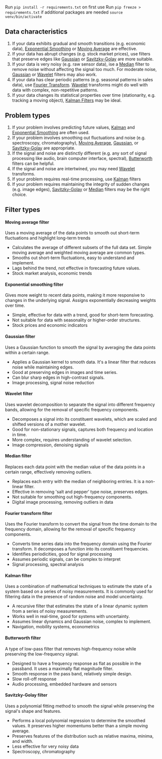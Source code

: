 Run `pip install -r requirements.txt` on first use
Run `pip freeze > requirements.txt` if additional packages are needed
`source venv/bin/activate`

## Data characteristics
1. If your data exhibits gradual and smooth transitions (e.g. economic data), [Exponential Smoothing](#exponential-smoothing-filter) or [Moving Average](#moving-average-filter) are effective.
2. If your data has abrupt changes (e.g. stock market prices), use filters that preserve edges like [Gaussian](#gaussian-filter) or [Savitzky-Golay](#savitzky-golay-filter) are more suitable.
3. If your data is very noisy (e.g. raw sensor data), ise a [Median](#median-filter) filter to remove noise without affecting the signal too much.  For moderate noise, [Gaussian](#gaussian-filter) or [Wavelet](#wavelet-filter) filters may also work.  
4. If your data has clear periodic patterns (e.g. seasonal patterns in sales data), use [Fourier Transform](#fourier-transform-filter).  [Wavelet](#wavelet-filter) transforms might do well with data with complex, non-repetitive patterns.
5. If your data changes its statistical properties over time (stationarity, e.g. tracking a moving object), [Kalman Filters](#kalman-filter) may be ideal.

## Problem types
1. If your problem involves predicting future values, [Kalman](#kalman-filter) and [Exponential Smoothing](#exponential-smoothing-filter) are often used.
2. If your problem involves smoothing out fluctuations and noise (e.g. spectroscopy, chromatography), [Moving Average](#moving-average-filter), [Gaussian](#gaussian-filter), or [Savitzky-Golay](#savitzky-golay-filter) are appropriate.
3. If the signal and noise are distinctly different (e.g. any sort of signal processing like audio, brain computer interface, spectral), [Butterworth](#butterworth-filter) filters can be helpful.
4. If the signal and noise are intertwined, you may need [Wavelet](#wavelet-filter) transforms.
5. If your problem requires real-time processing, use [Kalman](#kalman-filter) filters
6. If your problem requires maintaining the integrity of sudden changes (e.g. image edges), [Savitzky-Golay](#savitzky-golay-filter) or [Median](#median-filter) filters may be the right choice.

## Filter types

#### Moving average filter
Uses a moving average of the data points to smooth out short-term fluctuations and highlight long-term trends
* Calculates the average of different subsets of the full data set. Simple moving average and weighted moving average are common types.
* Smooths out short-term fluctuations, easy to understand and implement.
* Lags behind the trend, not effective in forecasting future values.
* Stock market analysis, economic trends

#### Exponential smoothing filter
Gives more weight to recent data points, making it more responsive to changes in the underlying signal. Assigns exponentially decreasing weights over time.  
* Simple, effective for data with a trend, good for short-term forecasting.
* Not suitable for data with seasonality or higher-order structures.
* Stock prices and economic indicators

#### Gaussian filter
Uses a Gaussian function to smooth the signal by averaging the data points within a certain range. 
* Applies a Gaussian kernel to smooth data. It's a linear filter that reduces noise while maintaining edges.
* Good at preserving edges in images and time series.
* Can blur sharp edges in high-contrast signals.
* Image processing, signal noise reduction

#### Wavelet filter
Uses wavelet decomposition to separate the signal into different frequency bands, allowing for the removal of specific frequency components. 
* Decomposes a signal into its constituent wavelets, which are scaled and shifted versions of a mother wavelet.
* Good for non-stationary signals, captures both frequency and location in time.
* More complex, requires understanding of wavelet selection.
* Image compression, denoising signals

#### Median filter
Replaces each data point with the median value of the data points in a certain range, effectively removing outliers. 
* Replaces each entry with the median of neighboring entries. It is a non-linear filter.
* Effective in removing 'salt and pepper' type noise, preserves edges.
* Not suitable for smoothing out high-frequency components.
* Digital image processing, removing outliers in data

#### Fourier transform filter
Uses the Fourier transform to convert the signal from the time domain to the frequency domain, allowing for the removal of specific frequency components.
* Converts time series data into the frequency domain using the Fourier transform. It decomposes a function into its constituent frequencies.
* Identifies periodicities, good for signal processing
* Assumes periodic signals, can be complex to interpret
* Signal processing, spectral analysis

#### Kalman filter
Uses a combination of mathematical techniques to estimate the state of a system based on a series of noisy measurements. It is commonly used for filtering data in the presence of random noise and model uncertainty. 
* A recursive filter that estimates the state of a linear dynamic system from a series of noisy measurements.
* Works well in real-time, good for systems with uncertainty.
* Assumes linear dynamics and Gaussian noise, complex to implement.
* Navigation, mobility systems, econometrics

#### Butterworth filter
A type of low-pass filter that removes high-frequency noise while preserving the low-frequency signal. 
* Designed to have a frequency response as flat as possible in the passband. It uses a maximally flat magnitude filter.
* Smooth response in the pass band, relatively simple design.
* Slow roll-off response
* Audio processing, embedded hardware and sensors

#### Savitzky-Golay filter
Uses a polynomial fitting method to smooth the signal while preserving the signal's shape and features. 
* Performs a local polynomial regression to determine the smoothed values. It preserves higher momentums better than a simple moving average.
* Preserves features of the distribution such as relative maxima, minima, and width.
* Less effective for very noisy data
* Spectroscopy, chromatography
